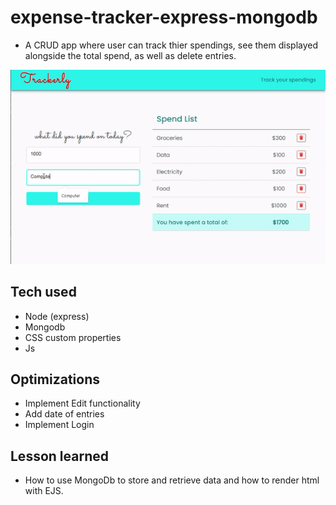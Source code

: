 # expense-tracker-express-mongodb

- A CRUD app where user can track thier spendings, see them displayed alongside the total spend, as well as delete entries.

<img src='/public/trackerly.gif'>

## Tech used

- Node (express) 
- Mongodb
- CSS custom properties
- Js

## Optimizations

- Implement Edit functionality
- Add date of entries
- Implement Login

## Lesson learned
- How to use MongoDb to store and retrieve data and how to render html with EJS.

